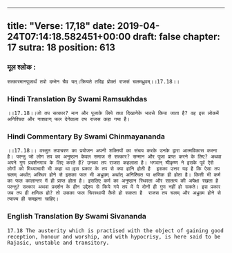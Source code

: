 
---
title: "Verse: 17,18"
date: 2019-04-24T07:14:18.582451+00:00
draft: false
chapter: 17
sutra: 18
position: 613
---
### मूल श्लोक :
```
सत्कारमानपूजार्थं तपो दम्भेन चैव यत्।क्रियते तदिह प्रोक्तं राजसं चलमध्रुवम्।।17.18।।

```

### Hindi Translation By Swami Ramsukhdas
```
।।17.18।।जो तप सत्कार? मान और पूजाके लिये तथा दिखानेके भावसे किया जाता है? वह इस लोकमें अनिश्चित और नाशवान् फल देनेवाला तप राजस कहा गया है।

```

### Hindi Commentary By Swami Chinmayananda
```
।।17.18।। वस्तुत तपाचरण का प्रयोजन अपनी शक्तियों का संचय करके उनके द्वारा आत्मविकास करना है। परन्तु जो लोग तप का अनुष्ठान केवल समाज से सत्कार? सम्मान और पूजा प्राप्त करने के लिए? अथवा अपने गुण प्रदर्शनमात्र के लिए करते हैं? उनका तप राजस कहलाता है। भगवान् श्रीकृष्ण ने इसके पूर्व ऐसे लोगों को मिथ्याचारी भी कहा था।इस प्रकार के तप से क्या हानि होती है  इसका उत्तर यह है कि ऐसा तप चलम् अर्थात् अस्थिर होने से इसका फल भी अध्रुवम् अर्थात् अनिश्चित या क्षणिक ही होता है। किसी भी कर्म का फल कालान्तर में ही प्राप्त होता है। इसलिए कर्म का अनुष्ठान स्थिरता और सातत्य की अपेक्षा रखता है परन्तु? सत्कार अथवा प्रदर्शन के हीन उद्देश्य से किये गये तप में ये दोनों ही गुण नहीं हो सकते। इस प्रकार जब तप ही क्षणिक हो? तो उसका फल चिरस्थायी कैसे हो सकता है  राजस तप चलम् और अध्रुवम होने से त्याज्य ही समझना चाहिए।

```

### English Translation By Swami  Sivananda
```
17.18 The austerity which is practised with the object of gaining good reception, honour and worship, and with hypocrisy, is here said to be Rajasic, unstable and transitory.

```


